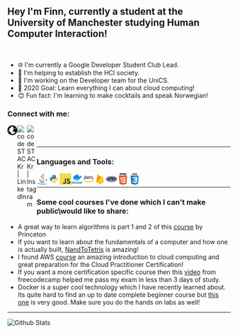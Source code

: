 ## Hey I'm Finn, currently a student at the University of Manchester studying Human Computer Interaction!

<br/>

- 🌐 I'm currently a Google Developer Student Club Lead.
- 🌱 I'm helping to establish the HCI society.
- 👯 I'm working on the Developer team for the UniCS.
- 🥅 2020 Goal: Learn everything I can about cloud computing!
- 😊 Fun fact: I'm learning to make cocktails and speak Norwegian!

### Connect with me:

[<img align="left" alt="codeSTACKr.com" width="22px" src="https://raw.githubusercontent.com/iconic/open-iconic/master/svg/globe.svg" />][website]
[<img align="left" alt="codeSTACKr | LinkedIn" width="22px" src="https://cdn.jsdelivr.net/npm/simple-icons@v3/icons/linkedin.svg" />][linkedin]
[<img align="left" alt="codeSTACKr | Instagram" width="22px" src="https://cdn.jsdelivr.net/npm/simple-icons@v3/icons/instagram.svg" />][instagram]

<br/>
<br/>

---


### Languages and Tools:

[<img align="left" alt="Java" width="26px" src="https://raw.githubusercontent.com/github/explore/80688e429a7d4ef2fca1e82350fe8e3517d3494d/topics/java/java.png" >][github]
[<img align="left" alt="Python" width="26px" src="https://raw.githubusercontent.com/github/explore/80688e429a7d4ef2fca1e82350fe8e3517d3494d/topics/python/python.png" >][github]
[<img align="left" alt="JavaScript" width="26px" src="https://raw.githubusercontent.com/github/explore/80688e429a7d4ef2fca1e82350fe8e3517d3494d/topics/javascript/javascript.png" >][github]
[<img align="left" alt="Docker" width="26px" src="https://raw.githubusercontent.com/github/explore/80688e429a7d4ef2fca1e82350fe8e3517d3494d/topics/docker/docker.png" >][github]
[<img align="left" alt="AWS" width="26px" src="https://raw.githubusercontent.com/github/explore/fbceb94436312b6dacde68d122a5b9c7d11f9524/topics/aws/aws.png" >][github]
[<img align="left" alt="Firebase" width="26px" src="https://raw.githubusercontent.com/github/explore/80688e429a7d4ef2fca1e82350fe8e3517d3494d/topics/firebase/firebase.png" >][github]
[<img align="left" alt="PHP" width="26px" src="https://raw.githubusercontent.com/github/explore/ccc16358ac4530c6a69b1b80c7223cd2744dea83/topics/php/php.png" >][github]
[<img align="left" alt="HTML5" width="26px" src="https://raw.githubusercontent.com/github/explore/80688e429a7d4ef2fca1e82350fe8e3517d3494d/topics/html/html.png" >][github]
[<img align="left" alt="CSS" width="26px" src="https://raw.githubusercontent.com/github/explore/80688e429a7d4ef2fca1e82350fe8e3517d3494d/topics/css/css.png" >][github]

<br/>

---

### Some cool courses I've done which I can't make public\\would like to share:

- A great way to learn algorithms is part 1 and 2 of this [course][algos] by Princeton
- If you want to learn about the fundamentals of a computer and how one is actually built, [NandToTetris][nand] is amazing!
- I found AWS [course][aws] an amazing introduction to cloud computing and great preparation for the Cloud Practitioner Certification!
- If you want a more certification specific course then this [video][AWScert] from freecodecamp helped me pass my exam in less than 3 days of study.
- Docker is a super cool technology which I have recently learned about. Its quite hard to find an up to date complete beginner course but [this one][docker] is very good. Make sure you do the hands on labs as well!
---

<img align="left" alt="Github Stats" src="https://github-readme-stats.vercel.app/api?username=HudsonFinn&show_icons=true&hide_border=true&count_private=true&hide_rank=true" />

[website]: https:www.finnhudson.co.uk
[linkedin]: https://www.linkedin.com/in/finn-hudson/
[instagram]: https://www.instagram.com/the_project_bot/
[github]: https://github.com/HudsonFinn
[algos]: https://www.coursera.org/learn/algorithms-part1
[nand]: https://www.coursera.org/learn/build-a-computer/home/welcome
[aws]: https://www.aws.training/Details/Curriculum?id=27076
[docker]: https://www.youtube.com/watch?v=fqMOX6JJhGo&list=PL6jgPwuZeC2pHBIJNuUQSeBLs8oJm8sW4&index=4
[AWScert]: https://youtu.be/3hLmDS179YE
